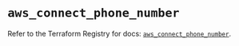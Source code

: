# `aws_connect_phone_number`

Refer to the Terraform Registry for docs: [`aws_connect_phone_number`](https://registry.terraform.io/providers/hashicorp/aws/5.76.0/docs/resources/connect_phone_number).
